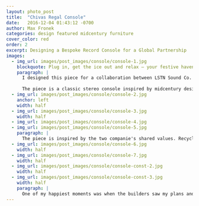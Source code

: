 ```yaml
---
layout: photo_post
title:  "Chivas Regal Console"
date:   2016-12-04 01:43:12 -0700
author: Max Fronek
categories: design featured midcentury furniture
cover_color: red
order: 2
excerpt: Designing a Bespoke Record Console for a Global Partnership
images:
  - img_url: images/post_images/console/console-1.jpg
    blockquote: Plug in, get the ice out and relax – your festive haven has arrived.<br /><br /><a title="The 10 Coolest Things in the World This Week&#58; LSTN Sound Co" href="https&#58;//www.gq-magazine.co.uk/article/nike-stranger-things-ferrari-leica">– GQ</a>
    paragraph: | 
      I designed this piece for a collaboration between LSTN Sound Co. and Chivas Regal in 2016. They commissioned a statement piece to express the shared values of the companies&#58; classic craftsmanship paired with tasteful design. 
      
      The piece is a classic stereo console inspired by midcentury designers like Ray and Charles Eames, Finn Juhl, and more. Like LSTN's Troubadour headphones or a bottle of Chivas, it holds a timeless appeal and makes an immediate statement.
  - img_url: images/post_images/console/console-2.jpg
    anchor: left
    width: half
  - img_url: images/post_images/console/console-3.jpg
    width: half
  - img_url: images/post_images/console/console-4.jpg
  - img_url: images/post_images/console/console-5.jpg
    paragraph: |
      The piece is inspired by the two companie's shared values. Recycled copper from a former Chivas barrel is used for the nameplate and inspires the copper accents throughout the piece. Solid American walnut gives extra resonance to the custom-built speakers. Storage for up to 50 LP's, two bottles of Chivas, and a pair of Apolis-designed glasses complete the piece's functionality.
  - img_url: images/post_images/console/console-6.jpg
    width: half
  - img_url: images/post_images/console/console-7.jpg
    width: half
  - img_url: images/post_images/console/console-const-2.jpg
    width: half
  - img_url: images/post_images/console/console-const-3.jpg
    width: half
    paragraph: |
      One of my happiest moments was when the builders saw my plans and said they could get straight to work–no changes or modifications would be needed. The team at <a href="https://whitewallsfab.com/" title="White Walls Fab in Santa Clarita, CA" target="_blank">White Walls Fabrication</a> took the console from paper to reality, and Brian, Tyler, Jordan, and everyone else deserve a huge thanks. This console would not exist without them.
---
```



